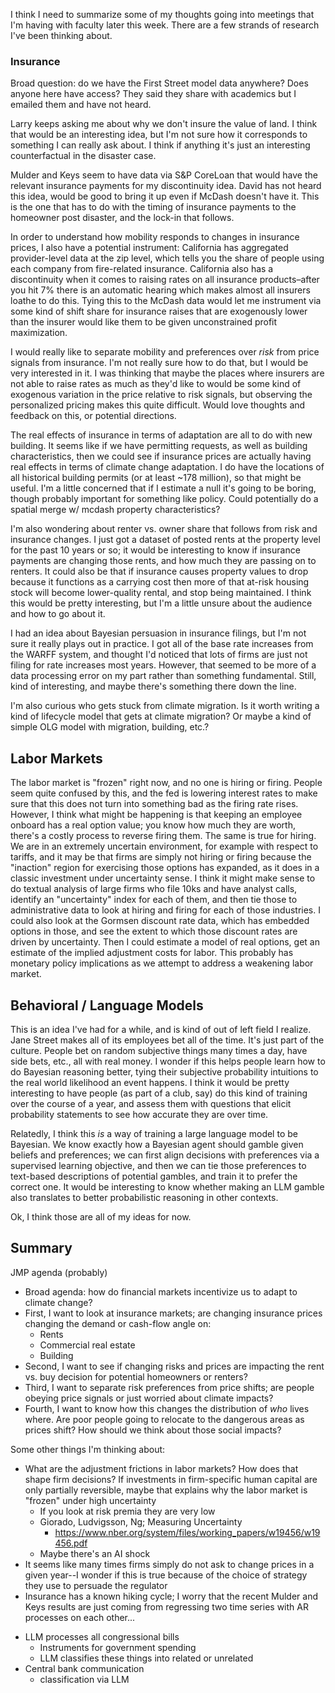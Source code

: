 I think I need to summarize some of my thoughts going into meetings that I'm having with faculty later this week. There are a few strands of research I've been thinking about.
### Insurance
Broad question: do we have the First Street model data anywhere? Does anyone here have access? They said they share with academics but I emailed them and have not heard.

Larry keeps asking me about why we don't insure the value of land. I think that would be an interesting idea, but I'm not sure how it corresponds to something I can really ask about. I think if anything it's just an interesting counterfactual in the disaster case.

Mulder and Keys seem to have data via S&P CoreLoan that would have the relevant insurance payments for my discontinuity idea. David has not heard this idea, would be good to bring it up even if McDash doesn't have it. This is the one that has to do with the timing of insurance payments to the homeowner post disaster, and the lock-in that follows.

In order to understand how mobility responds to changes in insurance prices, I also have a potential instrument: California has aggregated provider-level data at the zip level, which tells you the share of people using each company from fire-related insurance. California also has a discontinuity when it comes to raising rates on all insurance products–after you hit 7% there is an automatic hearing which makes almost all insurers loathe to do this. Tying this to the McDash data would let me instrument via some kind of shift share for insurance raises that are exogenously lower than the insurer would like them to be given unconstrained profit maximization.

I would really like to separate mobility and preferences over _risk_ from price signals from insurance. I'm not really sure how to do that, but I would be very interested in it. I was thinking that maybe the places where insurers are not able to raise rates as much as they'd like to would be some kind of exogenous variation in the price relative to risk signals, but observing the personalized pricing makes this quite difficult. Would love thoughts and feedback on this, or potential directions.

The real effects of insurance in terms of adaptation are all to do with new building. It seems like if we have permitting requests, as well as building characteristics, then we could see if insurance prices are actually having real effects in terms of climate change adaptation. I do have the locations of all historical building permits (or at least ~178 million), so that might be useful. I'm a little concerned that if I estimate a null it's going to be boring, though probably important for something like policy. Could potentially do a spatial merge w/ mcdash property characteristics? 

I'm also wondering about renter vs. owner share that follows from risk and insurance changes. I just got a dataset of posted rents at the property level for the past 10 years or so; it would be interesting to know if insurance payments are changing those rents, and how much they are passing on to renters. It could also be that if insurance causes property values to drop because it functions as a carrying cost then more of that at-risk housing stock will become lower-quality rental, and stop being maintained. I think this would be pretty interesting, but I'm a little unsure about the audience and how to go about it. 

I had an idea about Bayesian persuasion in insurance filings, but I'm not sure it really plays out in practice. I got all of the base rate increases from the WARFF system, and thought I'd noticed that lots of firms are just not filing for rate increases most years. However, that seemed to be more of a data processing error on my part rather than something fundamental. Still, kind of interesting, and maybe there's something there down the line. 

I'm also curious who gets stuck from climate migration. Is it worth writing a kind of lifecycle model that gets at climate migration? Or maybe a kind of simple OLG model with migration, building, etc.?
## Labor Markets
The labor market is "frozen" right now, and no one is hiring or firing. People seem quite confused by this, and the fed is lowering interest rates to make sure that this does not turn into something bad as the firing rate rises. However, I think what might be happening is that keeping an employee onboard has a real option value; you know how much they are worth, there's a costly process to reverse firing them. The same is true for hiring. We are in an extremely uncertain environment, for example with respect to tariffs, and it may be that firms are simply not hiring or firing because the "inaction" region for exercising those options has expanded, as it does in a classic investment under uncertainty sense. I think it might make sense to do textual analysis of large firms who file 10ks and have analyst calls, identify an "uncertainty" index for each of them, and then tie those to administrative data to look at hiring and firing for each of those industries. I could also look at the Gormsen discount rate data, which has embedded options in those, and see the extent to which those discount rates are driven by uncertainty. Then I could estimate a model of real options, get an estimate of the implied adjustment costs for labor. This probably has monetary policy implications as we attempt to address a weakening labor market.

## Behavioral / Language Models
This is an idea I've had for a while, and is kind of out of left field I realize. Jane Street makes all of its employees bet all of the time. It's just part of the culture. People bet on random subjective things many times a day, have side bets, etc., all with real money. I wonder if this helps people learn how to do Bayesian reasoning better, tying their subjective probability intuitions to the real world likelihood an event happens. I think it would be pretty interesting to have people (as part of a club, say) do this kind of training over the course of a year, and assess them with questions that elicit probability statements to see how accurate they are over time. 

Relatedly, I think this _is_ a way of training a large language model to be Bayesian. We know exactly how a Bayesian agent should gamble given beliefs and preferences; we can first align decisions with preferences via a supervised learning objective, and then we can tie those preferences to text-based descriptions of potential gambles, and train it to prefer the correct one. It would be interesting to know whether making an LLM gamble also translates to better probabilistic reasoning in other contexts.

Ok, I think those are all of my ideas for now.

## Summary

JMP agenda (probably)
* Broad agenda: how do financial markets incentivize us to adapt to climate change? 
* First, I want to look at insurance markets; are changing insurance prices changing the demand or cash-flow angle on:
	* Rents 
	* Commercial real estate 
	* Building 
* Second, I want to see if changing risks and prices are impacting the rent vs. buy decision for potential homeowners or renters?
* Third, I want to separate risk preferences from price shifts; are people obeying price signals or just worried about climate impacts?
* Fourth, I want to know how this changes the distribution of _who_ lives where. Are poor people going to relocate to the dangerous areas as prices shift? How should we think about those social impacts?

Some other things I'm thinking about:
* What are the adjustment frictions in labor markets? How does that shape firm decisions? If investments in firm-specific human capital are only partially reversible, maybe that explains why the labor market is "frozen" under high uncertainty
	* If you look at risk premia they are very low 
	* Giorado, Ludvigsson, Ng; Measuring Uncertainty 
		* https://www.nber.org/system/files/working_papers/w19456/w19456.pdf
	* Maybe there's an AI shock
* It seems like many times firms simply do not ask to change prices in a given year--I wonder if this is true because of the choice of strategy they use to persuade the regulator
* Insurance has a known hiking cycle; I worry that the recent Mulder and Keys results are just coming from regressing two time series with AR processes on each other...

- LLM processes all congressional bills 
	- Instruments for government spending 
	- LLM classifies these things into related or unrelated 
- Central bank communication 
	- classification via LLM 